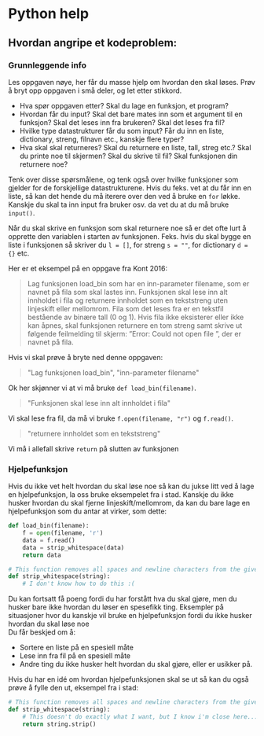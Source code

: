 # Python help
## Hvordan angripe et kodeproblem:
### Grunnleggende info
Les oppgaven nøye, her får du masse hjelp om hvordan den skal løses. Prøv å bryt opp oppgaven i små deler, og let etter stikkord.
* Hva spør oppgaven etter? Skal du lage en funksjon, et program?
* Hvordan får du input? Skal det bare mates inn som et argument til en funksjon? Skal det leses inn fra brukeren? Skal det leses fra fil?
* Hvilke type datastrukturer får du som input? Får du inn en liste, dictionary, streng, filnavn etc., kanskje flere typer?
* Hva skal skal returneres? Skal du returnere en liste, tall, streg etc.? Skal du printe noe til skjermen? Skal du skrive til fil? Skal funksjonen din returnere noe?

Tenk over disse spørsmålene, og tenk også over hvilke funksjoner som gjelder for de forskjellige datastrukturene. Hvis du feks. vet at du får inn en liste, så kan det hende du må iterere over den ved å bruke en `for` løkke. Kanskje du skal ta inn input fra bruker osv. da vet du at du må bruke `input()`.

Når du skal skrive en funksjon som skal returnere noe så er det ofte lurt å opprette den variablen i starten av funksjonen. Feks. hvis du skal bygge en liste i funksjonen så skriver du `l = []`, for streng `s = ""`, for dictionary `d = {}` etc.

Her er et eksempel på en oppgave fra Kont 2016:
>Lag funksjonen load_bin som har en inn-parameter filename, som er navnet på fila som skal
lastes inn. Funksjonen skal lese inn alt innholdet i fila og returnere innholdet som en tekststreng uten
linjeskift eller mellomrom. Fila som det leses fra er en tekstfil bestående av binære tall (0 og 1). Hvis
fila ikke eksisterer eller ikke kan åpnes, skal funksjonen returnere en tom streng samt skrive ut
følgende feilmelding til skjerm: ”Error: Could not open file <filename>”, der <filename> er navnet
på fila.

Hvis vi skal prøve å bryte ned denne oppgaven:  
>"Lag funksjonen load_bin", "inn-parameter filename"

Ok her skjønner vi at vi må bruke `def load_bin(filename)`.  
> "Funksjonen skal lese inn alt innholdet i fila"

Vi skal lese fra fil, da må vi bruke `f.open(filename, "r")` og `f.read()`.  
>"returnere innholdet som en tekststreng"

Vi må i allefall skrive `return` på slutten av funksjonen

### Hjelpefunksjon
Hvis du ikke vet helt hvordan du skal løse noe så kan du jukse litt ved å lage en hjelpefunksjon, la oss bruke eksempelet fra i stad. Kanskje du ikke husker hvordan du skal fjerne linjeskift/mellomrom, da kan du bare lage en hjelpefunksjon som du antar at virker, som dette:
```python
def load_bin(filename):
    f = open(filename, 'r')
    data = f.read()
    data = strip_whitespace(data)
    return data

# This function removes all spaces and newline characters from the given string.
def strip_whitespace(string):
    # I don't know how to do this :(
```
Du kan fortsatt få poeng fordi du har forstått hva du skal gjøre, men du husker bare ikke hvordan du løser en spesefikk ting.
Eksempler på situasjoner hvor du kanskje vil bruke en hjelpefunksjon fordi du ikke husker hvordan du skal løse noe  
Du får beskjed om å:

* Sortere en liste på en spesiell måte
* Lese inn fra fil på en spesiell måte
* Andre ting du ikke husker helt hvordan du skal gjøre, eller er usikker på.

Hvis du har en idé om hvordan hjelpefunksjonen skal se ut så kan du også prøve å fylle den ut, eksempel fra i stad:
```python
# This function removes all spaces and newline characters from the given string.
def strip_whitespace(string):
    # This doesn't do exactly what I want, but I know i'm close here...
    return string.strip()
```
